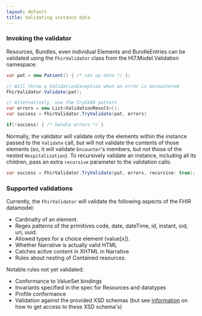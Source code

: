 ```yaml
---
layout: default
title: Validating instance data
---
```


### Invoking the validator
Resources, Bundles, even individual Elements and BundleEntries can be validated using the `FhirValidator` class from the Hl7.Model.Validation namespace:

```csharp
var pat = new Patient() { /* set up data */ };

// Will throw a ValidationException when an error is encountered
FhirValidator.Validate(pat);

// Alternatively, use the TryXXXX pattern
var errors = new List<ValidationResult>();
var success = FhirValidator.TryValidate(pat, errors)

if(!success) { /* handle errors */ }
```

Normally, the validator will validate only the elements within the instance passed to the `Validate` call, but will not validate the contents of those elements (so, it will validate `Encounter`'s members, but not those of the nested `Hospitalization`). To recursively validate an instance, including all its children, pass an extra `recursive` parameter to the validation calls:

```csharp
var success = FhirValidator.TryValidate(pat, errors, recursive: true);
```


### Supported validations
Currently, the `FhirValidator` will validate the following aspects of the FHIR datamodel:

* Cardinalty of an element.
* Regex patterns of the primitives code, date, dateTime, id, instant, oid, uri, uuid.
* Allowed types for a choice element (value[x]).
* Whether Narrative is actually valid HTML
* Catches active content in XHTML in Narrative
* Rules about nesting of Contained resources.


Notable rules not yet validated:

* Conformance to ValueSet bindings
* Invariants specified in the spec for Resources and datatypes
* Profile conformance
* Validation against the provided XSD schemas (but see [information](artifacts.html) on how to get access to these XSD schema's)
